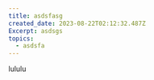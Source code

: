 ```yaml
---
title: asdsfasg
created_date: 2023-08-22T02:12:32.487Z
Excerpt: asdsgs
topics:
  - asdsfa
---
```

lululu